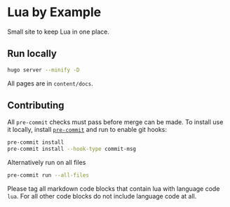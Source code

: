 # Lua by Example

Small site to keep Lua in one place.

## Run locally

```bash
hugo server --minify -D
```

All pages are in `content/docs`.

## Contributing

All `pre-commit` checks must pass before merge can be made.
To install use it locally, install [`pre-commit`](https://pre-commit.com/)
and run to enable git hooks:

```bash
pre-commit install
pre-commit install --hook-type commit-msg
```

Alternatively run on all files

```bash
pre-commit run --all-files
```

Please tag all markdown code blocks that contain lua with language code `lua`.
For all other code blocks do not include language code at all.
